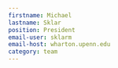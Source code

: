 ```yaml
---
firstname: Michael
lastname: Sklar
position: President
email-user: sklarm
email-host: wharton.upenn.edu
category: team
---
```

